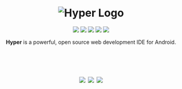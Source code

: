 <h1 align="center">
	<br>
		<img src="https://github.com/geeteshk/Hyper/blob/master/art/logo.png?raw=true" alt="Hyper Logo" title="Hyper Logo" />
	<br>
</h1>

<p align="center">
	<a href="https://travis-ci.org/geeteshk/Hyper"><img src="https://travis-ci.org/geeteshk/Hyper.svg?branch=master" /></a>
	<a href="https://github.com/geeteshk/Hyper/blob/master/LICENSE"><img src="https://img.shields.io/badge/License-Apache%202.0-blue.svg" /></a>
	<a href="https://github.com/ellerbrock/open-source-badges/"><img src="https://badges.frapsoft.com/os/v3/open-source.png?v=103" /></a>
	<a href="https://github.com/KotlinBy/awesome-kotlin"><img src="https://kotlin.link/awesome-kotlin.svg" /></a>
	<a href="https://codeclimate.com/github/geeteshk/Hyper/maintainability"><img src="https://api.codeclimate.com/v1/badges/67cae6198e8414208053/maintainability" /></a>
</p>

<p align="center">
	<strong>Hyper</strong> is a powerful, open source web development IDE for Android.
</p>

<h1 align="center">
	<br>
		<img src="https://github.com/geeteshk/Hyper/blob/master/art/left.png?raw=true" />
		<img src="https://github.com/geeteshk/Hyper/blob/master/art/middle.png?raw=true" />
		<img src="https://github.com/geeteshk/Hyper/blob/master/art/right.png?raw=true" />
	<br>
</h1>